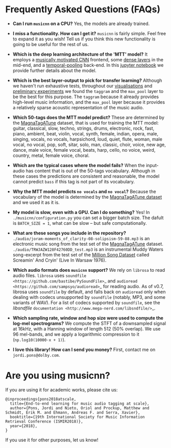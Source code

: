 # Frequently Asked Questions (FAQs)


* **Can I run `musicnn` on a CPU?** Yes, the models are already trained.

* **I miss a functionality. How can I get it?** `musicnn` is fairly simple. Feel free to expand it as you wish! Tell us if you think this new functionality is going to be useful for the rest of us.

* **Which is the deep learning architecture of the 'MTT' model?** It employs a [musically motivated CNN](http://mtg.upf.edu/node/3508) frontend, some [dense layers](https://arxiv.org/abs/1608.06993) in the mid-end, and a [temporal-pooling](https://arxiv.org/abs/1711.02520) back-end. In this [jupyter notebook](https://github.com/jordipons/musicnn/blob/master/advanced%20example.ipynb) we provide further details about the model.

* **Which is the best layer-output to pick for transfer learning?** Although we haven't run exhaustive tests, throughout our [visualisations](https://github.com/jordipons/musicnn/blob/master/advanced%20example.ipynb) and [preliminary experiments](https://github.com/jordipons/sklearn-audio-transfer-learning) we found the `taggram` and the `max_pool` layer to be the best for this purpose. The `taggram` because it already provides high-level music information, and the `max_pool` layer because it provides a relatively sparse acoustic representation of the music audio.

* **Which 50-tags does the MTT model predict?** These are determined by the [MagnaTagATune](https://github.com/keunwoochoi/magnatagatune-list) dataset, that is used for training the MTT model: guitar, classical, slow, techno, strings, drums, electronic, rock, fast, piano, ambient, beat, violin, vocal, synth, female, indian, opera, male, singing, vocals, no vocals, harpsichord, loud, quiet, flute, woman, male vocal, no vocal, pop, soft, sitar, solo, man, classic, choir, voice, new age, dance, male voice, female vocal, beats, harp, cello, no voice, weird, country, metal, female voice, choral.

* **Which are the typical cases where the model fails?** When the input-audio has content that is out of the 50-tags vocabulary. Although in these cases the predictions are consistent and reasonable, the model cannot predict `bass` if this tag is not part of its vocabulary.

* **Why the MTT model predicts `no vocals` and `no vocal`?** Because the vocabulary of the model is determined by the [MagnaTagATune dataset](https://github.com/keunwoochoi/magnatagatune-list) and we used it as it is. 

* **My model is slow, even with a GPU. Can I do something?** Yes! In `./musicnn/configuration.py` you can set a bigger batch size. The dafult is `BATCH_SIZE = 1`, what can be slow – but safe computationally.

* **What are these songs you include in the repository?**  
`./audio/joram-moments_of_clarity-08-solipsism-59-88.mp3` is an electronic music song from the test set of the [MagnaTagATune](https://github.com/keunwoochoi/magnatagatune-list) dataset.  
`./audio/TRWJAZW128F42760DD_test.mp3` is an instrumental Muddy Waters song-excerpt from the test set of the [Million Song Dataset](https://github.com/jongpillee/music_dataset_split/tree/master/MSD_split) called Screamin' And Cryin' (Live In Warsaw 1976).

* **Which audio formats does `musicnn` support?** We rely on `librosa` to read audio files. `librosa` uses `soundfile <https://github.com/bastibe/PySoundFile>`_ and `audioread <https://github.com/sampsyo/audioread>`_ for reading audio.
As of v0.7, librosa uses `soundfile` by default, and falls back on `audioread` only when dealing with codecs unsupported by `soundfile` (notably, MP3, and some variants of WAV).
For a list of codecs supported by `soundfile`, see the *libsndfile* `documentation <http://www.mega-nerd.com/libsndfile/>`_.

* **Which sampling rate, window and hop size were used to compute the log-mel spectrograms?** We compute the STFT of a downsampled signal at 16kHz, with a Hanning window of length 512 (50% overlap). We use 96 mel-bands, and we apply a logarithmic compression to it (`np.log10(10000·x + 1)`).

* **I love this library! How can I send you money?** First, contact me on `jordi.pons@dolby.com`.

# Are you using musicnn?
If you are using it for academic works, please cite us:
```
@inproceedings{pons2018atscale,
  title={End-to-end learning for music audio tagging at scale},
  author={Pons, Jordi and Nieto, Oriol and Prockup, Matthew and Schmidt, Erik M. and Ehmann, Andreas F. and Serra, Xavier},
  booktitle={19th International Society for Music Information Retrieval Conference (ISMIR2018)},
  year={2018},
}

```
If you use it for other purposes, let us know!
